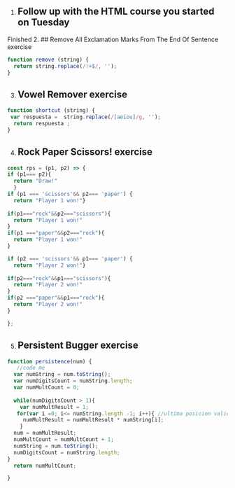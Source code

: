 1. ## Follow up with the HTML course you started on Tuesday
Finished
2. ## Remove All Exclamation Marks From The End Of Sentence exercise
```javascript
function remove (string) { 
  return string.replace(/!+$/, '');
}
```
3. ## Vowel Remover exercise
```javascript
function shortcut (string) {
 var respuesta =  string.replace(/[aeiou]/g, '');
  return respuesta ;
}
```
4. ## Rock Paper Scissors! exercise
```javascript
const rps = (p1, p2) => {
if (p1=== p2){
  return "Draw!"
  }
if (p1 === 'scissors'&& p2=== 'paper') {
  return "Player 1 won!"}
  
if(p1==="rock"&&p2==="scissors"){
  return "Player 1 won!"
}
if(p1 ==="paper"&&p2==="rock"){
  return "Player 1 won!"
}

if (p2 === 'scissors'&& p1=== 'paper') {
  return "Player 2 won!"}
  
if(p2==="rock"&&p1==="scissors"){
  return "Player 2 won!"
}
if(p2 ==="paper"&&p1==="rock"){
  return "Player 2 won!"
}

};
```
5. ## Persistent Bugger exercise
```javascript
function persistence(num) {
   //code me
  var numString = num.toString();
  var numDigitsCount = numString.length;
  var numMultCount = 0;
  
  while(numDigitsCount > 1){
    var numMultResult = 1;
   for(var i =0; i<= numString.length -1; i++){ //ultima posicion valida
     numMultResult = numMultResult * numString[i];
    }
  num = numMultResult;
  numMultCount = numMultCount + 1;
  numString = num.toString();
  numDigitsCount = numString.length;
}
  return numMultCount;

}
```